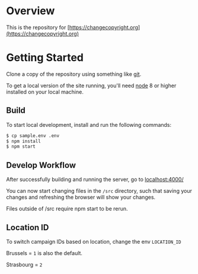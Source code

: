 # Overview

This is the repository for [https://changecopyright.org](https://changecopyright.org)

# Getting Started

Clone a copy of the repository using something like [git](http://git-scm.com/).

To get a local version of the site running, you'll need [node](http://nodejs.org/) 8 or higher installed on your local machine.

## Build

To start local development, install and run the following commands:

``` bash
$ cp sample.env .env
$ npm install
$ npm start
```

## Develop Workflow

After successfully building and running the server, go to [localhost:4000/](http://localhost:4000/)

You can now start changing files in the `/src` directory, such that saving your changes and refreshing the browser will show your changes.

Files outside of /src require npm start to be rerun.

## Location ID

To switch campaign IDs based on location, change the env `LOCATION_ID`

Brussels = `1` is also the default.

Strasbourg = `2`
